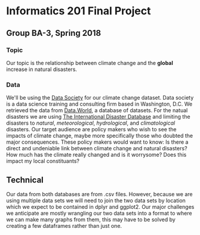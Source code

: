 # Informatics 201 Final Project
## Group BA-3, Spring 2018

### Topic
Our topic is the relationship between climate change and the **global** increase in natural disasters. 

### Data
We'll be using the [Data Society]("https://datasociety.com/about-us/") for our climate change dataset. Data society is a data science training and consulting firm based in Washington, D.C. We retrieved the data from [Data.World]("https://data.world/data-society/global-climate-change-data"), a database of datasets. For the natual disasters we are using [The International Disaster Database]("http://emdat.be/") and limiting the disasters to _natural_, _meteorological_, _hydrological_, and _climatological_ disasters. Our target audience are policy makers who wish to see the impacts of climate change, maybe more specifically those who doubted the major consequences. These policy makers would want to know: Is there a direct and undeniable link between climate change and natural disasters? How much has the climate really changed and is it worrysome? Does this impact my local constituants?

## Technical
Our data from both databases are from .csv files. However, because we are using multiple data sets we will need to join the two data sets by location which we expect to be contained in dplyr and ggplot2. Our major challenges we anticipate are mostly wrangling our two data sets into a format to where we can make many graphs from them, this may have to be solved by creating a few dataframes rather than just one.  
